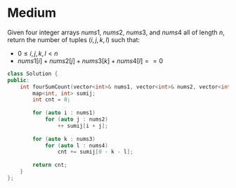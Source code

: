 # Medium

Given four integer arrays $nums1$, $nums2$, $nums3$, and $nums4$ all of length $n$, return the number of tuples $(i, j, k, l)$ such that:

- $0 \leq i, j, k, l < n$
- $nums1[i] + nums2[j] + nums3[k] + nums4[l] == 0$

```cpp
class Solution {
public:
    int fourSumCount(vector<int>& nums1, vector<int>& nums2, vector<int>& nums3, vector<int>& nums4) {
        map<int, int> sumij;
        int cnt = 0;
        
        for (auto i : nums1)
            for (auto j : nums2)
                ++ sumij[i + j];
        
        for (auto k : nums3)
            for (auto l : nums4)
                cnt += sumij[0 - k - l];
        
        return cnt;
    }
};
```
